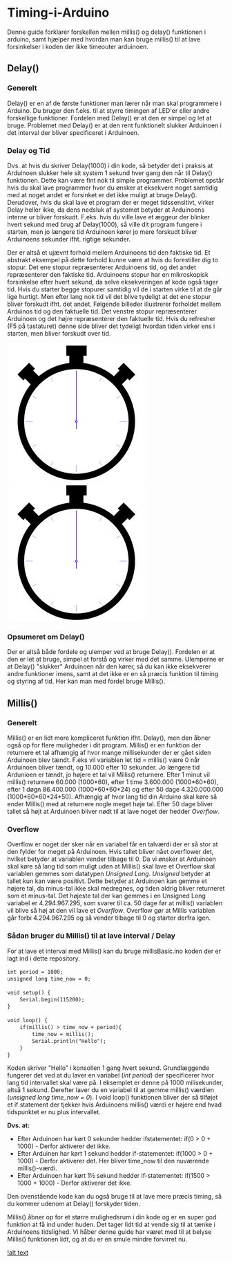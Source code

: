 # Timing-i-Arduino
Denne guide forklarer forskellen mellen millis() og delay() funktionen i arduino, samt hjælper med hvordan man kan bruge millis() til at lave forsinkelser i koden der ikke timeouter arduinoen.

## Delay()
### Generelt
Delay() er en af de første funktioner man lærer når man skal programmere i Arduino. Du bruger den f.eks. til at styrre timingen af LED'er eller andre forskellige funktioner. Fordelen med Delay() er at den er simpel og let at bruge. Problemet med Delay() er at den rent funktionelt slukker Arduinoen i det interval der bliver specificeret i Arduinoen.

### Delay og Tid
Dvs. at hvis du skriver Delay(1000) i din kode, så betyder det i praksis at Arduinoen slukker hele sit system 1 sekund hver gang den når til Delay() funktionen. Dette kan være fint nok til simple programmer. Problemet opstår hvis du skal lave programmer hvor du ønsker at eksekvere noget samtidig med at noget andet er forsinket er det ikke muligt at bruge Delay(). Derudover, hvis du skal lave et program der er meget tidssensitivt, virker Delay heller ikke, da dens nedsluk af systemet betyder at Arduinoens interne ur bliver forskudt.
F.eks. hvis du ville lave et æggeur der blinker hvert sekund med brug af Delay(1000), så ville dit program fungere i starten, men jo længere tid Arduinoen kører jo mere forskudt bliver Arduinoens sekunder ifht. rigtige sekunder.

Der er altså et ujævnt forhold mellem Arduinoens tid den faktiske tid. Et abstrakt eksempel på dette forhold kunne være at hvis du forestiller dig to stopur. Det ene stopur repræsenterer Arduinoens tid, og det andet repræsenterer den faktiske tid. Arduinoens stopur har en mikroskopisk forsinkelse efter hvert sekund, da selve eksekveringen af kode også tager tid. Hvis du starter begge stopurer samtidig vil de i starten virke til at de går lige hurtigt. Men efter lang nok tid vil det blive tydeligt at det ene stopur bliver forskudt ifht. det andet. Følgende billeder illustrerer forholdet mellem Arduinos tid og den faktuelle tid. Det venstre stopur repræsenterer Arduinoen og det højre repræsenterer den faktuelle tid. Hvis du refresher (F5 på tastaturet) denne side bliver det tydeligt hvordan tiden virker ens i starten, men bliver forskudt over tid.

![alt text](https://github.com/DDlabAU/Timing-i-Arduino/blob/master/tid/ArduinoTid.gif "Arduino Tid") ![alt text](https://github.com/DDlabAU/Timing-i-Arduino/blob/master/tid/RigtigTid.gif "Rigtig Tid")

### Opsumeret om Delay()
Der er altså både fordele og ulemper ved at bruge Delay(). Fordelen er at den er let at bruge, simpel at forstå og virker med det samme. Ulemperne er at Delay() "slukker" Arduinoen når den kører, så du kan ikke eksekverer andre funktioner imens, samt at det ikke er en så præcis funktion til timing og styring af tid. Her kan man med fordel bruge Millis().

## Millis()
### Generelt
Millis() er en lidt mere kompliceret funktion ifht. Delay(), men den åbner også op for flere muligheder i dit program. Millis() er en funktion der returnere et tal afhængig af hvor mange millisekunder der er gået siden Arduinoen blev tændt. F.eks vil variablen let tid = millis() være 0 når Arduinoen bliver tændt, og 10.000 efter 10 sekunder. Jo længere tid Ardunioen er tændt, jo højere et tal vil Millis() returnere. Efter 1 minut vil millis() returnere 60.000 (1000\*60), efter 1 time 3.600.000 (1000\*60\*60), efter 1 døgn 86.400.000 (1000\*60\*60\*24) og efter 50 dage 4.320.000.000 (1000\*60\*60\*24\*50). Afhængig af hvor lang tid din Arduino skal køre så ender Millis() med at returnere nogle meget høje tal. Efter 50 dage bliver tallet så højt at Arduinoen bliver nødt til at lave noget der hedder *Overflow*. 

### Overflow
Overflow er noget der sker når en variabel får en talværdi der er så stor at den fylder for meget på Arduinoen. Hvis tallet bliver nået overflower det, hvilket betyder at variablen vender tilbage til 0. Da vi ønsker at Arduinoen skal køre så lang tid som muligt uden at Millis() skal lave et Overflow skal variablen gemmes som datatypen *Unsigned Long*.
*Unsigned* betyder at tallet kun kan være positivt. Dette betyder at Arduinoen kan gemme et højere tal, da minus-tal ikke skal medregnes, og tiden aldrig bliver returneret som et minus-tal. Det højeste tal der kan gemmes i en Unsigned Long variabel er 4.294.967.295, som svarer til ca. 50 dage før at millis() variablen vil blive så høj at den vil lave et *Overflow*. Overflow gør at Millis variablen går forbi 4.294.967.295 og så vender tilbage til 0 og starter derfra igen.

### Sådan bruger du Millis() til at lave interval / Delay
For at lave et interval med Millis() kan du bruge millisBasic.ino koden der er lagt ind i dette repository. 

```
int period = 1000;
unsigned long time_now = 0;

void setup() {
    Serial.begin(115200);
}
 
void loop() {
    if(millis() > time_now + period){
        time_now = millis();
        Serial.println("Hello");
    }
}
```

Koden skriver "Hello" i konsollen 1 gang hvert sekund.
Grundlæggende fungerer det ved at du laver en variabel (*int period*) der specificerer hvor lang tid intervallet skal være på. I eksemplet er denne på 1000 milisekunder, altså 1 sekund. Derefter laver du en variabel til at gemme millis() værdien (*unsigned long time_now = 0*). 
I void loop() funktionen bliver der så tilføjet et if statement der tjekker hvis Arduinoens millis() værdi er højere end hvad tidspunktet er nu plus intervallet. 

**Dvs. at:**
- Efter Arduinoen har kørt 0 sekunder hedder ifstatementet: if(0 > 0 + 1000) - Derfor aktiverer det ikke.
- Efter Arduinen har kørt 1 sekund hedder if-statementet: if(1000 > 0 + 1000) - Derfor aktiverer det. Her bliver time_now til den nuværende millis()-værdi. 
- Efter Arduinoen har kørt 1½ sekund hedder if-statementet: if(1500 > 1000 + 1000) - Derfor aktiverer det ikke.
 
 Den ovenstående kode kan du også bruge til at lave mere præcis timing, så du kommer udenom at Delay() forskyder tiden. 
 
Millis() åbner op for et større mulighedsrum i din kode og er en super god funktion at få ind under huden. Det tager lidt tid at vende sig til at tænke i Arduinoens tidslighed. Vi håber denne guide har været med til at belyse Millis() funktionen lidt, og at du er en smule mindre forvirret nu.
 
 [!alt text](https://github.com/DDlabAU/Timing-i-Arduino/blob/master/tid/tid.gif)


